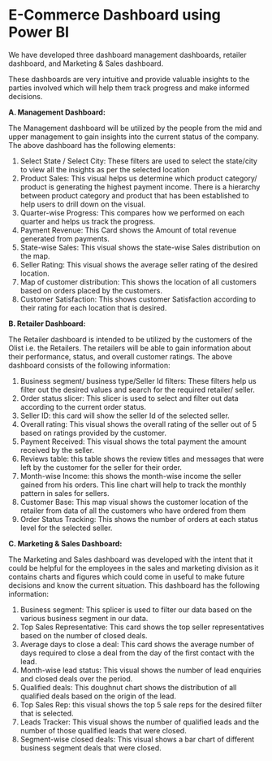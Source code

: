 # E-Commerce Dashboard using Power BI

We have developed three dashboard management dashboards,
retailer dashboard, and Marketing & Sales dashboard.

These dashboards are very intuitive and provide valuable
insights to the parties involved which will help them track
progress and make informed decisions.

**A. Management Dashboard:**

The Management dashboard will be utilized by the people
from the mid and upper management to gain insights into
the current status of the company. The above dashboard has
the following elements:

1) Select State / Select City: These filters are used to select
the state/city to view all the insights as per the selected
location
2) Product Sales: This visual helps us determine which
product category/ product is generating the highest payment
income. There is a hierarchy between product
category and product that has been established to help
users to drill down on the visual.
3) Quarter-wise Progress: This compares how we performed
on each quarter and helps us track the progress.
4) Payment Revenue: This Card shows the Amount of total
revenue generated from payments.
5) State-wise Sales: This visual shows the state-wise Sales
distribution on the map.
6) Seller Rating: This visual shows the average seller rating
of the desired location.
7) Map of customer distribution: This shows the location of
all customers based on orders placed by the customers.
8) Customer Satisfaction: This shows customer Satisfaction
according to their rating for each location that is desired.

**B. Retailer Dashboard:**

The Retailer dashboard is intended to be utilized by the
customers of the Olist i.e. the Retailers. The retailers will
be able to gain information about their performance, status,
and overall customer ratings. The above dashboard consists of
the following information:

1) Business segment/ business type/Seller Id filters: These
filters help us filter out the desired values and search for
the required retailer/ seller.
2) Order status slicer: This slicer is used to select and filter
out data according to the current order status.
3) Seller ID: this card will show the seller Id of the selected
seller.
4) Overall rating: This visual shows the overall rating of the
seller out of 5 based on ratings provided by the customer.
5) Payment Received: This visual shows the total payment
the amount received by the seller.
6) Reviews table: this table shows the review titles and
messages that were left by the customer for the seller
for their order.
7) Month-wise Income: this shows the month-wise income
the seller gained from his orders. This line chart will
help to track the monthly pattern in sales for sellers.
8) Customer Base: This map visual shows the customer
location of the retailer from data of all the customers
who have ordered from them
9) Order Status Tracking: This shows the number of orders
at each status level for the selected seller.

**C. Marketing & Sales Dashboard:**

The Marketing and Sales dashboard was developed with the
intent that it could be helpful for the employees in the sales
and marketing division as it contains charts and figures which
could come in useful to make future decisions and know the
current situation. This dashboard has the following information:
1) Business segment: This splicer is used to filter our data
based on the various business segment in our data.
2) Top Sales Representative: This card shows the top seller
representatives based on the number of closed deals.
3) Average days to close a deal: This card shows the
average number of days required to close a deal from
the day of the first contact with the lead.
4) Month-wise lead status: This visual shows the number
of lead enquiries and closed deals over the period.
5) Qualified deals: This doughnut chart shows the distribution
of all qualified deals based on the origin of the lead.
6) Top Sales Rep: this visual shows the top 5 sale reps for
the desired filter that is selected.
7) Leads Tracker: This visual shows the number of qualified
leads and the number of those qualified leads that
were closed.
8) Segment-wise closed deals: This visual shows a bar chart
of different business segment deals that were closed.
